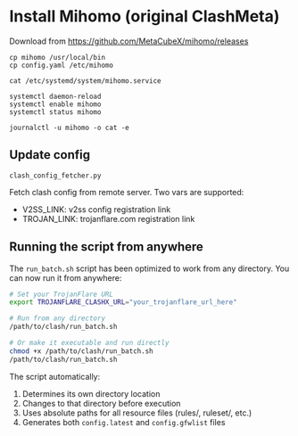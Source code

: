 # Install Mihomo (original ClashMeta)

Download from https://github.com/MetaCubeX/mihomo/releases

```
cp mihomo /usr/local/bin
cp config.yaml /etc/mihomo

cat /etc/systemd/system/mihomo.service

systemctl daemon-reload
systemctl enable mihomo
systemctl status mihomo

journalctl -u mihomo -o cat -e
```

## Update config

`clash_config_fetcher.py`

Fetch clash config from remote server. Two vars are supported:
* V2SS_LINK: v2ss config registration link
* TROJAN_LINK: trojanflare.com registration link

## Running the script from anywhere

The `run_batch.sh` script has been optimized to work from any directory. You can now run it from anywhere:

```bash
# Set your TrojanFlare URL
export TROJANFLARE_CLASHX_URL="your_trojanflare_url_here"

# Run from any directory
/path/to/clash/run_batch.sh

# Or make it executable and run directly
chmod +x /path/to/clash/run_batch.sh
/path/to/clash/run_batch.sh
```

The script automatically:
1. Determines its own directory location
2. Changes to that directory before execution
3. Uses absolute paths for all resource files (rules/, ruleset/, etc.)
4. Generates both `config.latest` and `config.gfwlist` files
